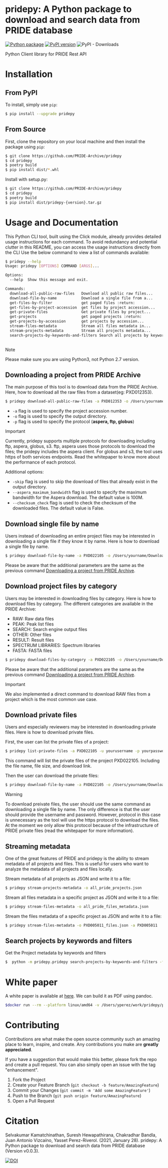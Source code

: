 # pridepy: A Python package to download and search data from PRIDE database

[![Python package](https://github.com/PRIDE-Archive/pridepy/actions/workflows/python-package.yml/badge.svg)](https://github.com/PRIDE-Archive/pridepy/actions/workflows/python-package.yml)
[![PyPI version](https://badge.fury.io/py/pridepy.svg)](https://badge.fury.io/py/pridepy)
![PyPI - Downloads](https://img.shields.io/pypi/dm/pridepy)

Python Client library for PRIDE Rest API

# Installation

## From PyPI

To install, simply use `pip`:

```bash
$ pip install --upgrade pridepy
```

## From Source

First, clone the repository on your local machine and then install the package using `pip`:

```bash
$ git clone https://github.com/PRIDE-Archive/pridepy
$ cd pridepy
$ poetry build
$ pip install dist/*.whl
```

Install with setup.py: 

```bash
$ git clone https://github.com/PRIDE-Archive/pridepy
$ cd pridepy
$ poetry build
$ pip install dist/pridepy-{version}.tar.gz
```
# Usage and Documentation

This Python CLI tool, built using the Click module, 
already provides detailed usage instructions for each command. To avoid redundancy and potential clutter in this README, you can access the usage instructions directly from the CLI
Use the below command to view a list of commands available:

```bash
$ pridepy --help
Usage: pridepy [OPTIONS] COMMAND [ARGS]...

Options:
  --help  Show this message and exit.

Commands:
  download-all-public-raw-files   Download all public raw files...
  download-file-by-name           Download a single file from a...
  get-files-by-filter             get paged files :return:
  get-files-by-project-accession  get files by project accession...
  get-private-files               Get private files by project...
  get-projects                    get paged projects :return:
  get-projects-by-accession       get projects by accession... 
  stream-files-metadata           Stream all files metadata in...
  stream-projects-metadata        Stream all projects metadata...
  search-projects-by-keywords-and-filters Search all projects by keywords...
    
```
> [!NOTE]
> Please make sure you are using Python3, not Python 2.7 version.

## Downloading a project from PRIDE Archive

The main purpose of this tool is to download data from the PRIDE Archive. Here, how to download all the raw files from a dataset(eg: PXD012353).

```bash
$ pridepy download-all-public-raw-files -a PXD012353 -o /Users/yourname/Downloads/foldername/ -p aspera
```
- `-a` flag is used to specify the project accession number.
- `-o` flag is used to specify the output directory. 
- `-p` flag is used to specify the protocol (**aspera, ftp, globus**)

> [!IMPORTANT]
> Currently, pridepy supports multiple protocols for downloading including ftp, aspera, globus, s3. ftp, aspera uses those protocols to download the files; the pridepy includes the aspera client. For globus and s3, the tool uses https of both services endpoints. Read the whitepaper to know more about the performance of each protocol.

Additional options: 

- `-skip` flag is used to skip the download of files that already exist in the output directory.
- `--aspera_maximum_bandwidth` flag is used to specify the maximum bandwidth for the Aspera download. The default value is 100M.
- `--checksum_check` flag is used to check the checksum of the downloaded files. The default value is False.

## Download single file by name

Users instead of downloading an entire project files may be interested in downloading a single file if they know it by name. Here is how to download a single file by name.

```bash
$ pridepy download-file-by-name -a PXD022105 -o /Users/yourname/Downloads/foldername/ -f checksum.txt -p globus
```

Please be aware that the additional parameters are the same as the previous command [Downloading a project from PRIDE Archive](#downloading-a-project-from-pride-archive).

## Download project files by category

Users may be interested in downloading files by category. Here is how to download files by category. The different categories are available in the PRIDE Archive: 

- RAW: Raw data files  
- PEAK: Peak list files 
- SEARCH: Search engine output files 
- OTHER: Other files
- RESULT: Result files
- SPECTRUM LIBRARIES: Spectrum libraries
- FASTA: FASTA files

```bash
$ pridepy download-files-by-category -a PXD022105 -o /Users/yourname/Downloads/foldername/ -c RAW -p ftp
```

Please be aware that the additional parameters are the same as the previous command [Downloading a project from PRIDE Archive](#downloading-a-project-from-pride-archive).

>[!IMPORTANT]
> We also implemented a direct command to download RAW files from a project which is the most common use case.

## Download private files

Users and especially reviewers may be interested in downloading private files. Here is how to download private files. 

First, the user can list the private files of a project:

```bash
$ pridepy list-private-files -a PXD022105 -u yourusername -p yourpassword
```

This command will list the private files of the project PXD022105. Including the file name, file size, and download link.

Then the user can download the private files:

```bash
$ pridepy download-file-by-name -a PXD022105 -o /Users/yourname/Downloads/foldername/ --username yourusername --password yourpassword -f checksum.txt 
```

>[!WARNING]
> To download preivate files, the user should use the same command as downloading a single file by name. The only difference is that the user should provide the username and password. However, protocol in this case is unnecessary as the tool will use the https protocol to download the files. At the moment we only allow this protocol because of the infrastructure of PRIDE private files (read the whitepaper for more information).

## Streaming metadata

One of the great features of PRIDE and pridepy is the ability to stream metadata of all projects and files. This is useful for users who want to analyze the metadata of all projects and files locally.

Stream metadata of all projects as JSON and write it to a file: 

```bash
$ pridepy stream-projects-metadata -o all_pride_projects.json
```

Stream all files metadata in a specific project as JSON and write it to a file: 

```bash
$ pridepy stream-files-metadata -o all_pride_files_metadata.json
```
Stream the files metadata of a specific project as JSON and write it to a file: 

```bash
$ pridepy stream-files-metadata -o PXD005011_files.json -a PXD005011
```

## Search projects by keywords and filters

Get the Project metadata by keywords and filters

```bash
$  python -m pridepy.pridepy search-projects-by-keywords-and-filters -f projectTags==Proteometools,organismsPart==Pancreas -k human -sd DESC -sf accession -sf submissionDate
```

# White paper

A white paper is available at [here](paper/paper.md). We can build it as PDF using pandoc.

```bash
$docker run --rm --platform linux/amd64 -v /Users/yperez/work/pridepy/paper/:/data -w /data openjournals/inara:latest paper.md -p -o pdf
```

# Contributing

Contributions are what make the open source community such an amazing place to learn, inspire, and create. Any contributions you make are **greatly appreciated**.

If you have a suggestion that would make this better, please fork the repo and create a pull request. You can also simply open an issue with the tag "enhancement".

1. Fork the Project
2. Create your Feature Branch (`git checkout -b feature/AmazingFeature`)
3. Commit your Changes (`git commit -m 'Add some AmazingFeature'`)
4. Push to the Branch (`git push origin feature/AmazingFeature`)
5. Open a Pull Request

# Citation

Selvakumar Kamatchinathan, Suresh Hewapathirana, Chakradhar Bandla, Juan Antonio Vizcaíno, Yasset Perez-Riverol. (2021, January 28). pridepy: A Python package to download and search data from PRIDE database (Version v0.0.3). 

[![DOI](https://zenodo.org/badge/DOI/10.5281/zenodo.4475414.svg)](https://doi.org/10.5281/zenodo.4475414)
